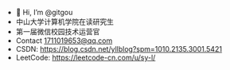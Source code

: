 - 👋 Hi, I’m @gitgou 
- 中山大学计算机学院在读研究生
- 第一届微信校园技术运营官
- Contact 1711019653@qq.com
-  CSDN: https://blog.csdn.net/yllblog?spm=1010.2135.3001.5421
-  LeetCode: https://leetcode-cn.com/u/sy-l/




